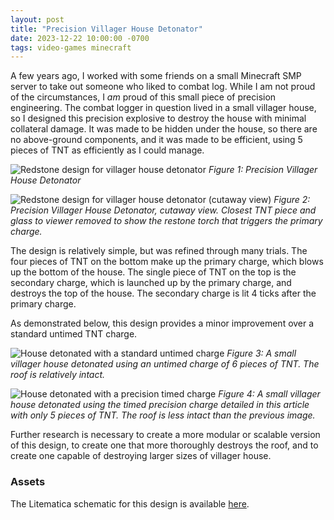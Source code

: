 ```yaml
---
layout: post
title: "Precision Villager House Detonator"
date: 2023-12-22 10:00:00 -0700
tags: video-games minecraft
---
```


A few years ago, I worked with some friends on a small Minecraft SMP server to take out someone who liked to combat log. While I am not proud of the circumstances, I *am* proud of this small piece of precision engineering. The combat logger in question lived in a small villager house, so I designed this precision explosive to destroy the house with minimal collateral damage. It was made to be hidden under the house, so there are no above-ground components, and it was made to be efficient, using 5 pieces of TNT as efficiently as I could manage. 

![Redstone design for villager house detonator]({{site.url}}/assets/villager_house_exploder/design.png)
*Figure 1: Precision Villager House Detonator*


![Redstone design for villager house detonator (cutaway view)]({{site.url}}/assets/villager_house_exploder/design_cutaway.png)
*Figure 2: Precision Villager House Detonator, cutaway view. Closest TNT piece and glass to viewer removed to show the restone torch that triggers the primary charge.*

The design is relatively simple, but was refined through many trials. The four pieces of TNT on the bottom make up the primary charge, which blows up the bottom of the house. The single piece of TNT on the top is the secondary charge, which is launched up by the primary charge, and destroys the top of the house. The secondary charge is lit 4 ticks after the primary charge. 

As demonstrated below, this design provides a minor improvement over a standard untimed TNT charge. 

![House detonated with a standard untimed charge]({{site.url}}/assets/villager_house_exploder/exploded_house_regular.png)
*Figure 3: A small villager house detonated using an untimed charge of 6 pieces of TNT. The roof is relatively intact.*

![House detonated with a precision timed charge]({{site.url}}/assets/villager_house_exploder/exploded_house_precision.png)
*Figure 4: A small villager house detonated using the timed precision charge detailed in this article with only 5 pieces of TNT. The roof is less intact than the previous image.*

Further research is necessary to create a more modular or scalable version of this design, to create one that more thoroughly destroys the roof, and to create one capable of destroying larger sizes of villager house. 

### Assets
The Litematica schematic for this design is available [here]({{site.url}}/assets/villager_house_exploder/precision_villager_house_exploder.litematic). 